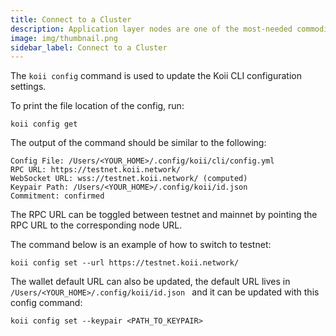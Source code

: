 ```yaml
---
title: Connect to a Cluster
description: Application layer nodes are one of the most-needed commodities in Web3.
image: img/thumbnail.png
sidebar_label: Connect to a Cluster
---
```


The `koii config` command is used to update the Koii CLI configuration settings.

To print the file location of the config, run:

```
koii config get
```

The output of the command should be similar to the following:

```
Config File: /Users/<YOUR_HOME>/.config/koii/cli/config.yml
RPC URL: https://testnet.koii.network/
WebSocket URL: wss://testnet.koii.network/ (computed)
Keypair Path: /Users/<YOUR_HOME>/.config/koii/id.json
Commitment: confirmed
```

The RPC URL can be toggled between testnet and mainnet by pointing the RPC URL to the corresponding node URL.

The command below is an example of how to switch to testnet:

```
koii config set --url https://testnet.koii.network/
```

The wallet default URL can also be updated, the default URL lives in `/Users/<YOUR_HOME>/.config/koii/id.json ` and it can be updated with this config command:

```
koii config set --keypair <PATH_TO_KEYPAIR>
```
